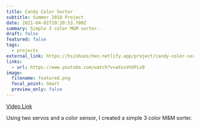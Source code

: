 ```yaml
---
title: Candy Color Sorter
subtitle: Summer 2018 Project
date: 2021-04-01T19:20:53.700Z
summary: Simple 3 color M&M sorter.
draft: false
featured: false
tags:
  - projects
external_link: https://hsinhueichen.netlify.app/project/candy-color-sorter/
links:
  - url: https://www.youtube.com/watch?v=aXssVnOFLx8
image:
  filename: featured.png
  focal_point: Smart
  preview_only: false
---
```

[Video Link](https://www.youtube.com/watch?v=aXssVnOFLx8)

Using two servos and a color sensor, I created a simple 3 color M&M sorter.